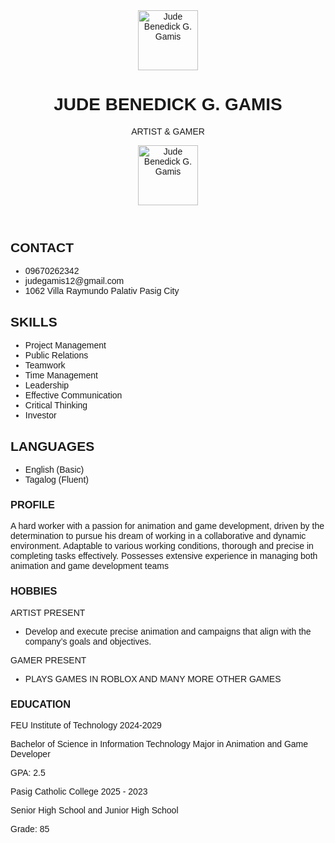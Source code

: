 <html lang="en">
 <head>
  <meta charset="utf-8"/>
  <meta content="width=device-width, initial-scale=1" name="viewport"/>
  <title>
   Resume - Jude Benedick G. Gamis
  </title>
  <script src="https://cdn.tailwindcss.com">
  </script>
  <link href="https://cdnjs.cloudflare.com/ajax/libs/font-awesome/5.15.3/css/all.min.css" rel="stylesheet"/>
  <link href="https://fonts.googleapis.com/css2?family=Poppins:wght@400;600;700&amp;display=swap" rel="stylesheet"/>
  <style>
   body {
      font-family: "Poppins", sans-serif;
    }
  </style>
 </head>
 <body class="bg-[#f0f0f0]">
  <div class="max-w-5xl mx-auto bg-white shadow-md">
   <header class="bg-[#323c4f] text-white flex flex-col md:flex-row items-center md:items-center md:justify-between px-6 py-8 md:py-10">
    <div class="hidden md:block w-24 h-24 rounded-full overflow-hidden">
     <img alt="Jude Benedick G. Gamis" class="w-full h-full object-cover" height="96" src="jude.png">
    </div>
    <div class="text-center md:text-left md:flex-1 md:ml-6">
     <h1 class="font-extrabold text-2xl md:text-3xl tracking-wide">
      JUDE BENEDICK G. GAMIS
     </h1>
     <p class="mt-1 text-sm md:text-base font-light tracking-wide">
      ARTIST &amp; GAMER
     </p>
    </div>
    <div class="md:hidden flex justify-center mb-6">
     <div class="w-24 h-24 rounded-full overflow-hidden">
      <img alt="Jude Benedick G. Gamis" class="w-full h-full object-cover" height="96" src="C:\Users\202411007\Pictures\Screenshots\Screenshot 2025-05-03 082119.png" width="96"/>
     </div>
    </div>
   </header>
   <main class="flex flex-col md:flex-row">
    <aside class="bg-[#e6e7e8] w-full md:w-80 p-6 md:p-8 space-y-10">
     <section>
      <h2 class="text-[#323c4f] font-semibold text-lg tracking-widest border-b border-[#323c4f] pb-1 mb-4">
       CONTACT
      </h2>
      <ul class="space-y-3 text-sm text-[#323c4f]">
       <li class="flex items-center space-x-3">
        <i class="fas fa-phone-alt text-[#323c4f]">
        </i>
        <span>
         09670262342
        </span>
       </li>
       <li class="flex items-center space-x-3">
        <i class="fas fa-envelope text-[#323c4f]">
        </i>
        <span>
         judegamis12@gmail.com
        </span>
       </li>
       <li class="flex items-start space-x-3">
        <i class="fas fa-map-marker-alt mt-[3px] text-[#323c4f]">
        </i>
        <span>
         1062 Villa Raymundo Palativ Pasig City
        </span>
       </li>
      </ul>
     </section>
     <section>
      <h2 class="text-[#323c4f] font-semibold text-lg tracking-widest border-b border-[#323c4f] pb-1 mb-4">
       SKILLS
      </h2>
      <ul class="list-disc list-inside text-sm text-[#323c4f] space-y-1">
       <li>
        Project Management
       </li>
       <li>
        Public Relations
       </li>
       <li>
        Teamwork
       </li>
       <li>
        Time Management
       </li>
       <li>
        Leadership
       </li>
       <li>
        Effective Communication
       </li>
       <li>
        Critical Thinking
       </li>
       <li>
        Investor
       </li>
      </ul>
     </section>
     <section>
      <h2 class="text-[#323c4f] font-semibold text-lg tracking-widest border-b border-[#323c4f] pb-1 mb-4">
       LANGUAGES
      </h2>
      <ul class="list-disc list-inside text-sm text-[#323c4f] space-y-1">
       <li>
        English (Basic)
       </li>
       <li>
        Tagalog (Fluent)
       </li>
      </ul>
     </section>
    </aside>
    <!-- Right Content -->
    <section class="flex-1 p-6 md:p-10 text-[#323c4f]">
     <div class="space-y-12">
      <!-- Profile -->
      <div class="relative pl-12">
       <div class="absolute left-0 top-0 flex flex-col items-center">
        <div class="bg-[#323c4f] text-white rounded-full w-8 h-8 flex items-center justify-center">
         <i class="fas fa-user">
         </i>
        </div>
        <div class="w-px h-full border-l border-[#323c4f]">
        </div>
       </div>
       <h3 class="font-semibold text-lg tracking-widest border-b border-[#323c4f] pb-1 mb-3">
        PROFILE
       </h3>
       <p class="text-sm leading-relaxed">
        A hard worker with a passion for animation and game development,
              driven by the determination to pursue his dream of working in a
              collaborative and dynamic environment. Adaptable to various
              working conditions, thorough and precise in completing tasks
              effectively. Possesses extensive experience in managing both
              animation and game development teams
       </p>
      </div>
      <div class="relative pl-12">
       <div class="absolute left-0 top-0 flex flex-col items-center">
        <div class="bg-[#323c4f] text-white rounded-full w-8 h-8 flex items-center justify-center">
         <i class="fas fa-briefcase">
         </i>
        </div>
        <div class="w-px h-full border-l border-[#323c4f]">
        </div>
       </div>
       <h3 class="font-semibold text-lg tracking-widest border-b border-[#323c4f] pb-1 mb-6">
        HOBBIES
       </h3>
       <div class="mb-6">
        <div class="flex justify-between text-sm mb-1">
         <span class="font-bold">
          ARTIST
         </span>
         <span>
           PRESENT
         </span>
        </div>
        <ul class="list-disc list-inside text-sm space-y-1">
         <li>
          Develop and execute precise animation and campaigns that align
                  with the company’s goals and objectives.
         </li>
        </ul>
       </div>
       <div class="mb-6">
        <div class="flex justify-between text-sm mb-1">
         <span class="font-bold">
          GAMER
         </span>
         <span>
          PRESENT
         </span>
        </div>
        <ul class="list-disc list-inside text-sm space-y-1">
         <li>
          PLAYS GAMES IN ROBLOX AND MANY MORE OTHER GAMES
         </li>
        </ul>
       </div>
       <div>
        </ul>
       </div>
      </div>
      <!-- Education -->
      <div class="relative pl-12">
       <div class="absolute left-0 top-0 flex flex-col items-center">
        <div class="bg-[#323c4f] text-white rounded-full w-8 h-8 flex items-center justify-center">
         <i class="fas fa-graduation-cap">
         </i>
        </div>
        <div class="w-px h-full border-l border-[#323c4f]">
        </div>
       </div>
       <h3 class="font-semibold text-lg tracking-widest border-b border-[#323c4f] pb-1 mb-6">
        EDUCATION
       </h3>
       <div class="mb-6">
        <div class="flex justify-between text-sm mb-1">
         <span class="font-bold">
          FEU Institute of Technology
         </span>
         <span>
          2024-2029
         </span>
        </div>
        <p class="text-xs mb-1">
         Bachelor of Science in Information Technology Major in Animation
                and Game Developer
        </p>
        <p class="font-bold text-sm">
         GPA:
         <span class="font-normal">
          2.5
         </span>
        </p>
       </div>
       <div>
        <div class="flex justify-between text-sm mb-1">
         <span class="font-bold">
          Pasig Catholic College
         </span>
         <span>
          2025 - 2023
         </span>
        </div>
        <p class="text-xs mb-1">
         Senior High School and Junior High School
        </p>
        <p class="font-bold text-sm">
         Grade:
         <span class="font-normal">
          85
         </span>
        </p>
       </div>
      </div>
     </div>
    </section>
   </main>
  </div>
 </body>
</html>
